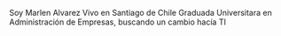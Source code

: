 Soy Marlen Alvarez
Vivo en Santiago de Chile
Graduada Universitara en Administración de Empresas, buscando un cambio hacía TI


